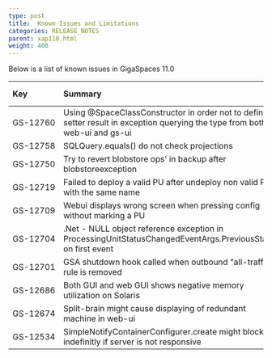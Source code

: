 ```yaml
---
type: post
title:  Known Issues and Limitations
categories: RELEASE_NOTES
parent: xap110.html
weight: 400
---
```



Below is a list of known issues in GigaSpaces 11.0




| Key | Summary | SalesForce ID | Workaround | Platform/s |
|:-------|:--------|:----------------|:------------------|:----------|
| <nobr>GS-12760</nobr> | Using @SpaceClassConstructor in order not to define setter result in exception querying the type from both web-ui and gs-ui | 10286 | | Java |
| GS-12758 | SQLQuery.equals() do not check projections | 10285 | | Java | 
| GS-12750 | Try to revert blobstore ops' in backup after blobstoreexception | | | Java | 
| GS-12719 | Failed to deploy a valid PU after undeploy non valid PU with the same name | 10246 | | Java | 
| GS-12709 | Webui displays wrong screen when pressing config without marking a PU | | | All | 
| GS-12704 | .Net - NULL object reference exception in ProcessingUnitStatusChangedEventArgs.PreviousState on first event | 10220 | | .Net | 
| GS-12701 | GSA shutdown hook called when outbound "all-traffic" rule is removed | | | All |
| GS-12686 | Both GUI and web GUI shows negative memory utilization on Solaris | 10209 | | Java | 
| GS-12674 | Split-brain might cause displaying of redundant machine in web-ui | | | Java | 
| GS-12534 | SimpleNotifyContainerConfigurer.create might block indefinitly if server is not responsive | 9931 | | All | 
